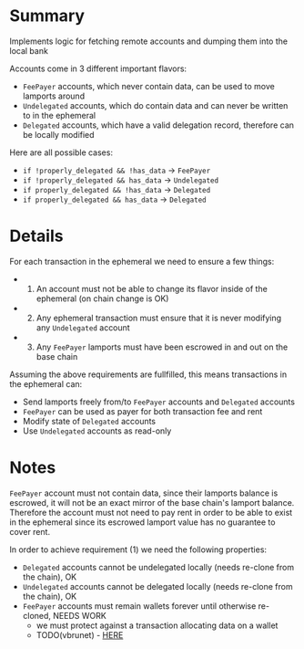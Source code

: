 
# Summary

Implements logic for fetching remote accounts and dumping them into the local bank

Accounts come in 3 different important flavors:

- `FeePayer` accounts, which never contain data, can be used to move lamports around
- `Undelegated` accounts, which do contain data and can never be written to in the ephemeral
- `Delegated` accounts, which have a valid delegation record, therefore can be locally modified

Here are all possible cases:

- `if !properly_delegated && !has_data` -> `FeePayer`
- `if !properly_delegated && has_data` -> `Undelegated`
- `if properly_delegated && !has_data` -> `Delegated`
- `if properly_delegated && has_data` -> `Delegated`

# Details

For each transaction in the ephemeral we need to ensure a few things:

- 1) An account must not be able to change its flavor inside of the ephemeral (on chain change is OK)
- 2) Any ephemeral transaction must ensure that it is never modifying any `Undelegated` account
- 3) Any `FeePayer` lamports must have been escrowed in and out on the base chain

Assuming the above requirements are fullfilled, this means transactions in the ephemeral can:

- Send lamports freely from/to `FeePayer` accounts and `Delegated` accounts
- `FeePayer` can be used as payer for both transaction fee and rent
- Modify state of `Delegated` accounts
- Use `Undelegated` accounts as read-only

# Notes

`FeePayer` account must not contain data, since their lamports balance is escrowed, it will not be an exact mirror of the base chain's lamport balance. Therefore the account must not need to pay rent in order to be able to exist in the ephemeral since its escrowed lamport value has no guarantee to cover rent.

In order to achieve requirement (1) we need the following properties:

- `Delegated` accounts cannot be undelegated locally (needs re-clone from the chain), OK
- `Undelegated` accounts cannot be delegated locally (needs re-clone from the chain), OK
- `FeePayer` accounts must remain wallets forever until otherwise re-cloned, NEEDS WORK
  - we must protect against a transaction allocating data on a wallet
  - TODO(vbrunet) - [HERE](https://github.com/magicblock-labs/magicblock-validator/issues/190)
